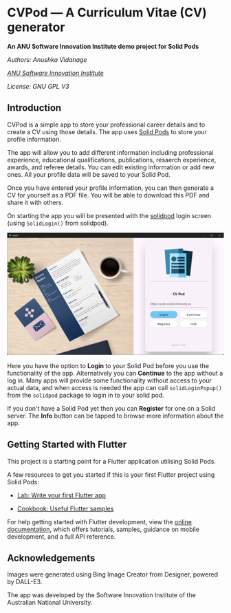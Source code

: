 # CVPod &mdash; A Curriculum Vitae (CV) generator

**An ANU Software Innovation Institute demo project for Solid Pods**

*Authors: Anushka Vidanage*

*[ANU Software Innovation Institute](https://sii.anu.edu.au)*

*License: GNU GPL V3*

## Introduction

CVPod is a simple app to store your professional career details and to create a CV using those details. The app uses [Solid Pods](https://solidcommunity.au) to store your profile information.

The app will allow you to add different information including professional experience, educational qualifications, publications, resaerch experience, awards, and referee details. You can edit existing information or add new ones. All your profile data will be saved to your Solid Pod.

Once you have entered your profile information, you can then generate a CV for yourself as a PDF file. You will be able to download this PDF and share it with others.

On starting the app you will be presented with the
[solidpod](https://pub.dev/packages/solidpod) login screen (using
`SolidLogin()` from solidpod).

<div align="center">
	<img
	src="https://raw.githubusercontent.com/anushkavidanage/cvpod/main/assets/images/cvpod_login_screen.png?token=GHSAT0AAAAAACRF752K76LX4NSCX7I6S4IEZS2BFIQ"
	alt="CVPod Login" width="600">
</div>

Here you have the option to **Login** to your Solid Pod before you use
the functionality of the app. Alternatively you can **Continue** to
the app without a log in. Many apps will provide some functionality
without access to your actual data, and when access is needed the app
can call `solidLoginPopup()` from the `solidpod` package to login in
to your solid pod.

If you don't have a Solid Pod yet then you can **Register** for one
on a Solid server. The **Info** button can be tapped to browse
more information about the app.

## Getting Started with Flutter

This project is a starting point for a Flutter application utilising
Solid Pods.

A few resources to get you started if this is your first Flutter
project using Solid Pods:

- [Lab: Write your first Flutter
  app](https://docs.flutter.dev/get-started/codelab)

- [Cookbook: Useful Flutter
  samples](https://docs.flutter.dev/cookbook)

For help getting started with Flutter development, view the [online
documentation](https://docs.flutter.dev/), which offers tutorials,
samples, guidance on mobile development, and a full API reference.

## Acknowledgements

Images were generated using Bing Image Creator from Designer, powered
by DALL-E3.

The app was developed by the Software Innovation Institute of the
Australian National University.

